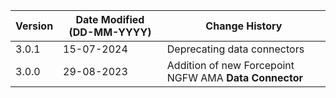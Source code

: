 | **Version** | **Date Modified (DD-MM-YYYY)** | **Change History**                                                 |
|-------------|--------------------------------|--------------------------------------------------------------------|
| 3.0.1       | 15-07-2024                     |	Deprecating data connectors          |
| 3.0.0       | 29-08-2023                     |	Addition of new Forcepoint NGFW AMA **Data Connector**          | 	                                                            |  
         
                                                                                                                 
